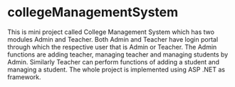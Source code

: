 # collegeManagementSystem
This is mini project called College Management System which has two modules Admin and Teacher. Both Admin and Teacher have login portal through which the respective user that is Admin or Teacher. The Admin functions are adding teacher, managing teacher and managing students by Admin. Similarly Teacher can perform functions of adding a student and managing a student. The whole project is implemented using ASP .NET  as framework.

